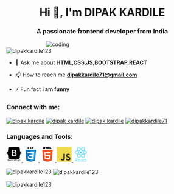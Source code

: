 
<h1 align="center">Hi 👋, I'm DIPAK KARDILE</h1>
<h3 align="center">A passionate frontend developer from India</h3>
<img align="right"alt="coding"width="400px" src="https://i.pinimg.com/originals/e8/f4/53/e8f453469a3ec97ecd354df465d73913.gif">

<p align="left"> <img src="https://komarev.com/ghpvc/?username=dipakkardile123&label=Profile%20views&color=0e75b6&style=flat" alt="dipakkardile123" /> </p>

- 💬 Ask me about **HTML,CSS,JS,BOOTSTRAP,REACT**

- 📫 How to reach me **dipakkardile71@gmail.com**

- ⚡ Fun fact **i am funny**

<h3 align="left">Connect with me:</h3>
<p align="left">
<a href="https://twitter.com/dipak kardile" target="blank"><img align="center" src="https://raw.githubusercontent.com/rahuldkjain/github-profile-readme-generator/master/src/images/icons/Social/twitter.svg" alt="dipak kardile" height="30" width="40" /></a>
<a href="https://linkedin.com/in/dipak kardile" target="blank"><img align="center" src="https://raw.githubusercontent.com/rahuldkjain/github-profile-readme-generator/master/src/images/icons/Social/linked-in-alt.svg" alt="dipak kardile" height="30" width="40" /></a>
<a href="https://fb.com/dipak kardile" target="blank"><img align="center" src="https://raw.githubusercontent.com/rahuldkjain/github-profile-readme-generator/master/src/images/icons/Social/facebook.svg" alt="dipak kardile" height="30" width="40" /></a>
<a href="https://instagram.com/dipakkardile71" target="blank"><img align="center" src="https://raw.githubusercontent.com/rahuldkjain/github-profile-readme-generator/master/src/images/icons/Social/instagram.svg" alt="dipakkardile71" height="30" width="40" /></a>
</p>

<h3 align="left">Languages and Tools:</h3>
<p align="left"> <a href="https://getbootstrap.com" target="_blank" rel="noreferrer"> <img src="https://raw.githubusercontent.com/devicons/devicon/master/icons/bootstrap/bootstrap-plain-wordmark.svg" alt="bootstrap" width="40" height="40"/> </a> <a href="https://www.w3schools.com/css/" target="_blank" rel="noreferrer"> <img src="https://raw.githubusercontent.com/devicons/devicon/master/icons/css3/css3-original-wordmark.svg" alt="css3" width="40" height="40"/> </a> <a href="https://www.w3.org/html/" target="_blank" rel="noreferrer"> <img src="https://raw.githubusercontent.com/devicons/devicon/master/icons/html5/html5-original-wordmark.svg" alt="html5" width="40" height="40"/> </a> <a href="https://developer.mozilla.org/en-US/docs/Web/JavaScript" target="_blank" rel="noreferrer"> <img src="https://raw.githubusercontent.com/devicons/devicon/master/icons/javascript/javascript-original.svg" alt="javascript" width="40" height="40"/> </a> <a href="https://reactjs.org/" target="_blank" rel="noreferrer"> <img src="https://raw.githubusercontent.com/devicons/devicon/master/icons/react/react-original-wordmark.svg" alt="react" width="40" height="40"/> </a> </p>

<p><img align="left" src="https://github-readme-stats.vercel.app/api/top-langs?username=dipakkardile123&show_icons=true&locale=en&layout=compact" alt="dipakkardile123" /></p>

<p>&nbsp;<img align="center" src="https://github-readme-stats.vercel.app/api?username=dipakkardile123&show_icons=true&locale=en" alt="dipakkardile123" /></p>

<p><img align="center" src="https://github-readme-streak-stats.herokuapp.com/?user=dipakkardile123&" alt="dipakkardile123" /></p>
